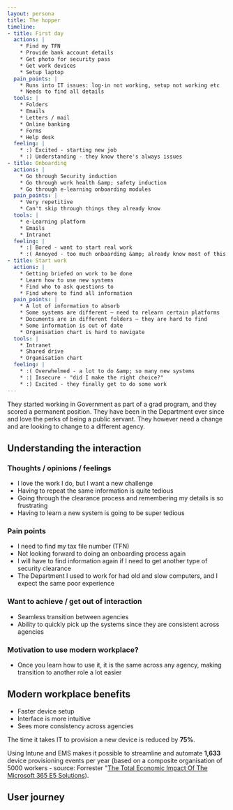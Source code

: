 ```yaml
---
layout: persona
title: The hopper
timeline:
- title: First day
  actions: |
    * Find my TFN
    * Provide bank account details
    * Get photo for security pass
    * Get work devices
    * Setup laptop  
  pain_points: |
    * Runs into IT issues: log-in not working, setup not working etc
    * Needs to find all details
  tools: |
    * Folders
    * Emails
    * Letters / mail
    * Online banking
    * Forms
    * Help desk
  feeling: |
    * :) Excited - starting new job
    * :) Understanding - they know there's always issues
- title: Onboarding
  actions: |
    * Go through Security induction
    * Go through work health &amp; safety induction
    * Go through e-learning onboarding modules
  pain_points: |
    * Very repetitive
    * Can't skip through things they already know
  tools: |
    * e-Learning platform
    * Emails
    * Intranet
  feeling: |
    * :| Bored - want to start real work
    * :( Annoyed - too much onboarding &amp; already know most of this stuff
- title: Start work
  actions: |
    * Getting briefed on work to be done
    * Learn how to use new systems
    * Find who to ask questions to
    * Find where to find all information
  pain_points: |
    * A lot of information to absorb
    * Some systems are different – need to relearn certain platforms
    * Documents are in different folders – they are hard to find
    * Some information is out of date
    * Organisation chart is hard to navigate
  tools: |
    * Intranet
    * Shared drive
    * Organisation chart
  feeling: |
    * :( Overwhelmed - a lot to do &amp; so many new systems
    * :| Insecure - "did I make the right choice?"
    * :) Excited - they finally get to do some work
---
```


They started working in Government as part of a grad program, and they scored a permanent position. They have been in the Department ever since and love the perks of being a public servant. They however need a change and are looking to change to a different agency.

## Understanding the interaction

### Thoughts / opinions / feelings

* I love the work I do, but I want a new challenge
* Having to repeat the same information is quite tedious
* Going through the clearance process and remembering my details is so frustrating
* Having to learn a new system is going to be super tedious

### Pain points

* I need to find my tax file number (TFN)
* Not looking forward to doing an onboarding process again
* I will have to find information again if I need to get another type of security clearance
* The Department I used to work for had old and slow computers, and I expect the same poor experience

### Want to achieve / get out of interaction

* Seamless transition between agencies
* Ability to quickly pick up the systems since they are consistent across agencies

### Motivation to use modern workplace?

* Once you learn how to use it, it is the same across any agency, making transition to another role a lot easier

## Modern workplace benefits

* Faster device setup
* Interface is more intuitive
* Sees more consistency across agencies

The time it takes IT to provision a new device is reduced by **75%**.

Using Intune and EMS makes it possible to streamline and automate **1,633** device provisioning events per year (based on a composite organisation of 5000 workers - source: Forrester "[The Total Economic Impact Of The Microsoft 365 E5 Solutions](https://query.prod.cms.rt.microsoft.com/cms/api/am/binary/RE2PBrb")).


## User journey